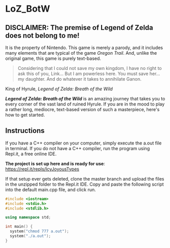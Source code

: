 # LoZ_BotW

## DISCLAIMER: The premise of Legend of Zelda does not belong to me!
It is the property of Nintendo. This game is merely a parody, and it includes many elements that are typical of the game *Oregon Trail*. And, unlike the original game, this game is purely text-based.

>Considering that I could not save my own kingdom, I have no right to ask this of you, Link... But I am powerless here. You must save her... my daughter. And do whatever it takes to annihilate Ganon.

King of Hyrule, *Legend of Zelda: Breath of the Wild*

***Legend of Zelda: Breath of the Wild*** is an amazing journey that takes you to every corner of the vast land of ruined Hyrule. If you are in the mood to play a rather long, mediocre, 
text-based version of such a masterpiece, here's how to get started.

## Instructions
If you have a C++ compiler on your computer, simply execute the a.out file in terminal.
If you do not have a C++ compiler, run the program using Repl.it, a free online IDE.

**The project is set up here and is ready for use**: https://repl.it/repls/IcyJoyousTypes

If that setup ever gets deleted, clone the master branch and upload the files in the unzipped folder to the Repl.it IDE.
Copy and paste the following script into the default main.cpp file, and click run.

```c++
#include <iostream>
#include <stdio.h>
#include <stdlib.h>

using namespace std;

int main() {
  system("chmod 777 a.out");
  system("./a.out");
}
```
